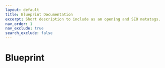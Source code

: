 ```yaml
---
layout: default
title: Blueprint Documentation
excerpt: Short description to include as an opening and SEO metatags.
nav_order: 1
nav_exclude: true
search_exclude: false
---
```

# Blueprint